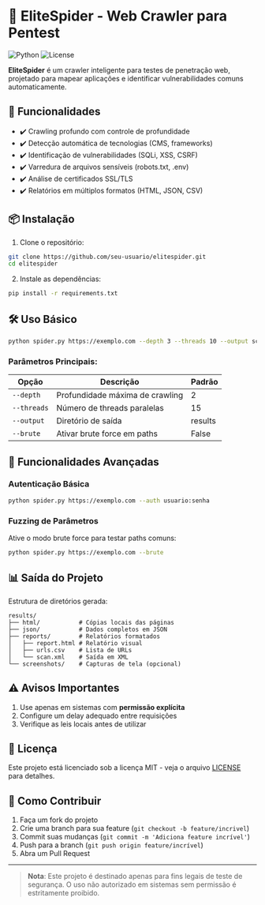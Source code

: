 # 📜 EliteSpider - Web Crawler para Pentest

![Python](https://img.shields.io/badge/Python-3.8%2B-blue)
![License](https://img.shields.io/badge/License-MIT-green)

**EliteSpider** é um crawler inteligente para testes de penetração web, projetado para mapear aplicações e identificar vulnerabilidades comuns automaticamente.

## 🚀 Funcionalidades

- ✔️ Crawling profundo com controle de profundidade
- ✔️ Detecção automática de tecnologias (CMS, frameworks)
- ✔️ Identificação de vulnerabilidades (SQLi, XSS, CSRF)
- ✔️ Varredura de arquivos sensíveis (robots.txt, .env)
- ✔️ Análise de certificados SSL/TLS
- ✔️ Relatórios em múltiplos formatos (HTML, JSON, CSV)

## 📦 Instalação

1. Clone o repositório:
```bash
git clone https://github.com/seu-usuario/elitespider.git
cd elitespider
```

2. Instale as dependências:
```bash
pip install -r requirements.txt
```

## 🛠 Uso Básico

```bash
python spider.py https://exemplo.com --depth 3 --threads 10 --output scan_resultados
```

### Parâmetros Principais:
| Opção        | Descrição                          | Padrão  |
|--------------|------------------------------------|---------|
| `--depth`    | Profundidade máxima de crawling    | 2       |
| `--threads`  | Número de threads paralelas        | 15      |
| `--output`   | Diretório de saída                 | results |
| `--brute`    | Ativar brute force em paths        | False   |

## 🧩 Funcionalidades Avançadas

### Autenticação Básica
```bash
python spider.py https://exemplo.com --auth usuario:senha
```

### Fuzzing de Parâmetros
Ative o modo brute force para testar paths comuns:
```bash
python spider.py https://exemplo.com --brute
```

## 📊 Saída do Projeto

Estrutura de diretórios gerada:
```
results/
├── html/           # Cópias locais das páginas
├── json/           # Dados completos em JSON
├── reports/        # Relatórios formatados
│   ├── report.html # Relatório visual
│   ├── urls.csv    # Lista de URLs
│   └── scan.xml    # Saída em XML
└── screenshots/    # Capturas de tela (opcional)
```

## ⚠️ Avisos Importantes

1. Use apenas em sistemas com **permissão explícita**
2. Configure um delay adequado entre requisições
3. Verifique as leis locais antes de utilizar

## 📄 Licença

Este projeto está licenciado sob a licença MIT - veja o arquivo [LICENSE](LICENSE) para detalhes.

## 🤝 Como Contribuir

1. Faça um fork do projeto
2. Crie uma branch para sua feature (`git checkout -b feature/incrivel`)
3. Commit suas mudanças (`git commit -m 'Adiciona feature incrível'`)
4. Push para a branch (`git push origin feature/incrível`)
5. Abra um Pull Request

---

> **Nota**: Este projeto é destinado apenas para fins legais de teste de segurança. O uso não autorizado em sistemas sem permissão é estritamente proibido.
